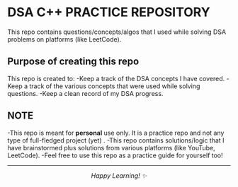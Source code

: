 # DSA C++ PRACTICE REPOSITORY

This repo contains questions/concepts/algos that I used while solving DSA problems on platforms (like LeetCode).

## Purpose of creating this repo
This repo is created to:
-Keep a track of the DSA concepts I have covered.
-Keep a track of the various concepts that were used while solving questions.
-Keep a clean record of my DSA progress.

## NOTE
-This repo is meant for **personal** use only. It is a practice repo and not any type of full-fledged project (yet) .
-This repo contains solutions/logic that I have brainstormed plus solutions from various platforms (like YouTube, LeetCode).
-Feel free to use this repo as a practice guide for yourself too! 

---

<p align = "center"><i>Happy Learning! ✨</i></p>